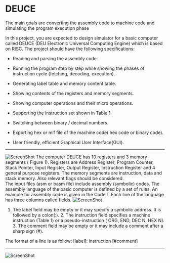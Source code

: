 # DEUCE
The main goals are converting the assembly code to machine code and simulating the program execution phase

In this project, you are expected to design simulator for a basic computer called DEUCE (DEU Electronic Universal Computing Engine) which is based on RISC. The project should have the following specifications: 


- Reading and parsing the assembly code.  
- Running the program step by step while showing the phases of instruction cycle (fetching, decoding, execution). 

- Generating label table and memory content table. 

- Showing contents of the registers and memory segments. 

- Showing computer operations and their micro operations. 

- Supporting the instruction set shown in Table 1.

- Switching between binary / decimal numbers.   

- Exporting hex or mif file of the machine code( hex code or binary code). 

- User friendly, efficient Graphical User Interface(GUI). 
 **********
![ScreenShot](http://imageshack.com/a/img924/8162/4JshoO.png)
The computer DEUCE has 10 registers and 3 memory segments  ( Figure 1). Registers are Address Register, Program Counter, Stack Pointer, Input Register, Output Register, Instruction Register and 4 general purpose registers. The memory segments are instruction, data and stack memory. Also relevant flags should be considered.  
The input files (asm or basm file) include assembly (symbolic) codes.  The assembly language of the basic computer is defined by a set of rules. An example for assembly code is given in the Code 1.  Each line of the language has three columns called fields. 
![ScreenShot](http://imageshack.com/a/img923/9345/6FVCAl.png)
1. The label field may be empty or it may specify a symbolic address. It is followed by a colon(:).  2. The instruction field specifies a machine instruction (Table 1) or a pseudo-instruction ( ORG, END, DEC N, HEX N). 3. The comment field may be empty or it may include a comment after a sharp sign (#). 


The format of a line is as follow:   [label]: instruction [#comment]
******
![ScreenShot](http://imageshack.com/a/img923/7277/nApwxL.png)



